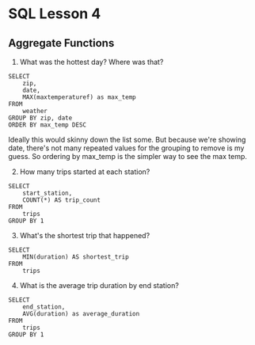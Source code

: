 # SQL Lesson 4
## Aggregate Functions

1. What was the hottest day? Where was that?

```
SELECT
    zip,
    date,
    MAX(maxtemperaturef) as max_temp
FROM
    weather
GROUP BY zip, date
ORDER BY max_temp DESC
```
Ideally this would skinny down the list some. But because we're showing date, there's not many repeated values for the grouping to remove is my guess. So ordering by max_temp is the simpler way to see the max temp. 

2. How many trips started at each station?

```
SELECT
    start_station,
    COUNT(*) AS trip_count
FROM
    trips
GROUP BY 1
```
3. What's the shortest trip that happened?

```
SELECT
    MIN(duration) AS shortest_trip
FROM
    trips
```
4. What is the average trip duration by end station? 

```
SELECT
    end_station,
    AVG(duration) as average_duration
FROM
    trips
GROUP BY 1
```
